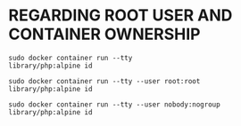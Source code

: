 # REGARDING ROOT USER AND CONTAINER OWNERSHIP
```
sudo docker container run --tty                       library/php:alpine id

sudo docker container run --tty --user root:root      library/php:alpine id

sudo docker container run --tty --user nobody:nogroup library/php:alpine id
```


   
